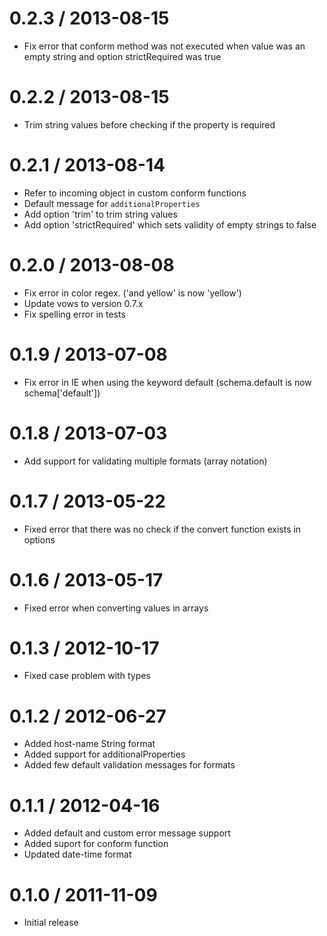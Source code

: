 0.2.3 / 2013-08-15
==================

  * Fix error that conform method was not executed when value was an empty string and option strictRequired was true

0.2.2 / 2013-08-15
==================

  * Trim string values before checking if the property is required

0.2.1 / 2013-08-14
==================

  * Refer to incoming object in custom conform functions
  * Default message for `additionalProperties`
  * Add option 'trim' to trim string values
  * Add option 'strictRequired' which sets validity of empty strings to false

0.2.0 / 2013-08-08
==================

  * Fix error in color regex. ('and yellow' is now 'yellow')
  * Update vows to version 0.7.x
  * Fix spelling error in tests

0.1.9 / 2013-07-08
==================

  * Fix error in IE when using the keyword default (schema.default is now schema['default'])

0.1.8 / 2013-07-03
==================

  * Add support for validating multiple formats (array notation)

0.1.7 / 2013-05-22
==================

  * Fixed error that there was no check if the convert function exists in options

0.1.6 / 2013-05-17
==================

  * Fixed error when converting values in arrays

0.1.3 / 2012-10-17
==================

  * Fixed case problem with types

0.1.2 / 2012-06-27
==================

  * Added host-name String format
  * Added support for additionalProperties
  * Added few default validation messages for formats

0.1.1 / 2012-04-16
==================

  * Added default and custom error message support
  * Added suport for conform function
  * Updated date-time format

0.1.0 / 2011-11-09
=================

  * Initial release

